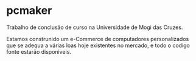 # pcmaker
Trabalho de conclusão de curso na Universidade de Mogi das Cruzes.


Estamos construnido um e-Commerce de computadores personalizados que se adequa a várias loas hoje existentes no mercado, e todo o codigo
fonte estarão disponiveis. 
